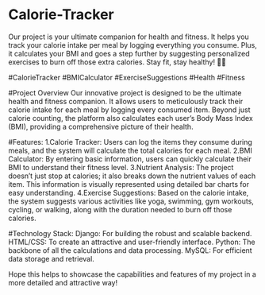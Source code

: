 # Calorie-Tracker
Our project is your ultimate companion for health and fitness. It helps you track your calorie intake per meal by logging everything you consume. Plus, it calculates your BMI and goes a step further by suggesting personalized exercises to burn off those extra calories. Stay fit, stay healthy! 💪🌟

#CalorieTracker #BMICalculator #ExerciseSuggestions #Health #Fitness 

#Project Overview
Our innovative project is designed to be the ultimate health and fitness companion. It allows users to meticulously track their calorie intake for each meal by logging every consumed item. Beyond just calorie counting, the platform also calculates each user’s Body Mass Index (BMI), providing a comprehensive picture of their health.

#Features:
1.Calorie Tracker: Users can log the items they consume during meals, and the system will calculate the total calories for each meal.
2.BMI Calculator: By entering basic information, users can quickly calculate their BMI to understand their fitness level.
3.Nutrient Analysis: The project doesn’t just stop at calories; it also breaks down the nutrient values of each item. This information is visually represented using detailed bar charts for easy understanding.
4.Exercise Suggestions: Based on the calorie intake, the system suggests various activities like yoga, swimming, gym workouts, cycling, or walking, along with the duration needed to burn off those calories.

#Technology Stack:
Django: For building the robust and scalable backend.
HTML/CSS: To create an attractive and user-friendly interface.
Python: The backbone of all the calculations and data processing.
MySQL: For efficient data storage and retrieval.

Hope this helps to showcase the capabilities and features of my project in a more detailed and attractive way!
